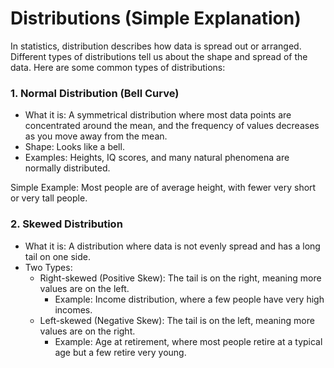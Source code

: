 # Distributions (Simple Explanation)

In statistics, distribution describes how data is spread out or arranged. Different types of distributions tell us about the shape and spread of the data. Here are some common types of distributions:

### 1. Normal Distribution (Bell Curve)
  - What it is: A symmetrical distribution where most data points are concentrated around the mean, and the frequency of values decreases as you move away from the mean.
  - Shape: Looks like a bell.
  - Examples: Heights, IQ scores, and many natural phenomena are normally distributed.


Simple Example: Most people are of average height, with fewer very short or very tall people.


### 2. Skewed Distribution
  - What it is: A distribution where data is not evenly spread and has a long tail on one side.
  - Two Types:
    - Right-skewed (Positive Skew): The tail is on the right, meaning more values are on the left.
      - Example: Income distribution, where a few people have very high incomes.
    - Left-skewed (Negative Skew): The tail is on the left, meaning more values are on the right.
      - Example: Age at retirement, where most people retire at a typical age but a few retire very young.
